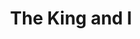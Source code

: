 ---
pid: MX51
title: The King and I
location_transcription: Penns Landing
zipcode: '19121'
outside_phl: 
neighborhood: Brewerytown
age: '41'
age_range: 40-49
instagram: 
image_file_name: MX_51.jpg
proposal_transcription: A life size Martin luther King that tourists can take pictures
  with.
topic: African Americans,Figure,History,Human Rights,Politics,Social Justice
topic_summary: 0, 0, 0, 0, 0, 0
type: Sculpture Statue
keywords_other: 
credit: James Spencer
image_labels: 
twitter: 
facebook: 
permalink: "/monuments/mx51/"
layout: item-page
---